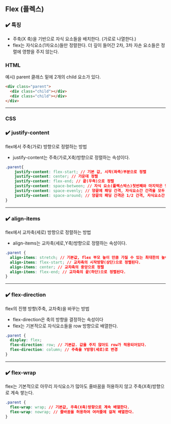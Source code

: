 ## Flex (플렉스)

### ✔️ 특징

- 주축(X 축)을 기반으로 자식 요소들을 배치한다. (가로로 나열한다.)
- flex는 자식요소(1차요소)들만 정렬한다. 더 깊이 들어간 2차, 3차 자손 요소들은 정렬에 영향을 주지 않는다.

### HTML

예시) parent 클래스 밑에 2개의 child 요소가 있다.

```html
<div class="parent">
  <div class="child"></div>
  <div class="child"></div>
</div>
```

---

### CSS

### ✔️ justify-content

flex에서 주축(가로) 방향으로 정렬하는 방법

- justify-content는 주축(가로,X축)방향으로 정렬하는 속성이다.

```CSS
.parent{
    justify-content: flex-start; // 기본 값, 시작(좌측)부분으로 정렬
    justify-content: center; // 가운데 정렬
    justify-content: flex-end; // 끝(우측)으로 정렬
    justify-content: space-between; // 자식 요소(플렉스박스)첫번째와 마지막은 양끝 정렬, 나머지는 균등하게 정렬
    justify-content: space-evenly; // 양끝에 패딩 간격, 자식요소간 간격을 모두 동일하게 나누어 균등하게 배열
    justify-content: space-around; // 양끝의 패딩 간격은 1/2 간격, 자식요소간 간격은 동일하게 1의 간격으로 배열
}
```

---

### ✔️ align-items

flex에서 교차축(세로) 방향으로 정렬하는 방법

- align-items는 교차축(세로,Y축)방향으로 정렬하는 속성이다.

```css
.parent {
  align-items: stretch; // 기본값, flex 부모 높이 만큼 가질 수 있는 최대한의 높이를 가진다.
  align-items: flex-start; // 교차축의 시작방향(상단)으로 정렬된다.
  align-items: center; // 교차축의 중앙으로 정렬
  align-items: flex-end; // 교차축의 끝(하단)으로 정렬된다.
}
```

---

### ✔️ flex-direction

flex의 진행 방향(주축, 교차축)을 바꾸는 방법

- flex-direction은 축의 방향을 결정하는 속성이다
- flex는 기본적으로 자식요소들을 row 방향으로 배열한다.

```css
.parent {
  display: flex;
  flex-direction: row; // 기본값. 값을 주지 않아도 row가 적용되어있다.
  flex-direction: column; // 주축을 Y방향(세로)로 변경
}
```

---

### ✔️ flex-wrap

flex는 기본적으로 아무리 자식요소가 많아도 줄바꿈을 허용하지 않고 주축(X축)방향으로 계속 쌓는다.

```css
.parent {
  flex-wrap: wrap; // 기본값, 주축(X축)방향으로 계속 배열한다.
  flex-wrap: nowrap; // 줄바꿈을 허용하여 여러줄에 걸쳐 배열한다.
}
```
